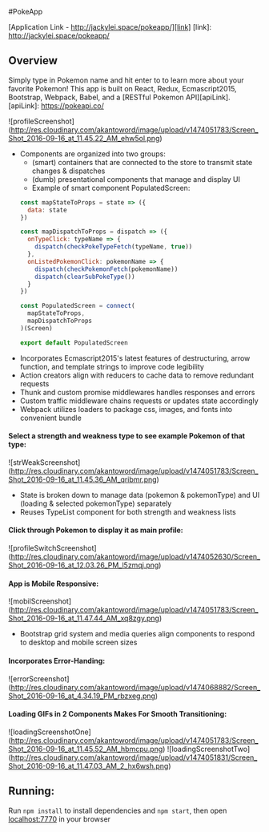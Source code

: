 #PokeApp

[Application Link - http://jackylei.space/pokeapp/][link]
[link]: http://jackylei.space/pokeapp/

## Overview
Simply type in Pokemon name and hit enter to to learn more about your favorite Pokemon! This app is built on React, Redux, Ecmascript2015, Bootstrap, Webpack, Babel, and a [RESTful Pokemon API][apiLink].
[apiLink]: https://pokeapi.co/

![profileScreenshot]
(http://res.cloudinary.com/akantoword/image/upload/v1474051783/Screen_Shot_2016-09-16_at_11.45.22_AM_ehw5ol.png)
* Components are organized into two groups:
  * (smart) containers that are connected to the store to transmit state changes & dispatches
  * (dumb) presentational components that manage and display UI
  * Example of smart component PopulatedScreen:
  ```javascript
  const mapStateToProps = state => ({
    data: state
  })

  const mapDispatchToProps = dispatch => ({
    onTypeClick: typeName => {
      dispatch(checkPokeTypeFetch(typeName, true))
    },
    onListedPokemonClick: pokemonName => {
      dispatch(checkPokemonFetch(pokemonName))
      dispatch(clearSubPokeType())
    }
  })

  const PopulatedScreen = connect(
    mapStateToProps,
    mapDispatchToProps
  )(Screen)

  export default PopulatedScreen
  ```
* Incorporates Ecmascript2015's latest features of destructuring, arrow function, and template strings to improve code legibility
* Action creators align with reducers to cache data to remove redundant requests
* Thunk and custom promise middlewares handles responses and errors
* Custom traffic middleware chains requests or updates state accordingly
* Webpack utilizes loaders to package css, images, and fonts into convenient bundle

#### Select a strength and weakness type to see example Pokemon of that type:
![strWeakScreenshot]
(http://res.cloudinary.com/akantoword/image/upload/v1474051783/Screen_Shot_2016-09-16_at_11.45.36_AM_qribmr.png)
* State is broken down to manage data (pokemon & pokemonType) and UI (loading & selected pokemonType) separately
* Reuses TypeList component for both strength and weakness lists

#### Click through Pokemon to display it as main profile:
![profileSwitchScreenshot]
(http://res.cloudinary.com/akantoword/image/upload/v1474052630/Screen_Shot_2016-09-16_at_12.03.26_PM_l5zmqj.png)

#### App is Mobile Responsive:
![mobilScreenshot]
(http://res.cloudinary.com/akantoword/image/upload/v1474051783/Screen_Shot_2016-09-16_at_11.47.44_AM_xq8zgy.png)
* Bootstrap grid system and media queries align components to respond to desktop and mobile screen sizes

#### Incorporates Error-Handing:
![errorScreenshot]
(http://res.cloudinary.com/akantoword/image/upload/v1474068882/Screen_Shot_2016-09-16_at_4.34.19_PM_rbzxeg.png)

#### Loading GIFs in 2 Components Makes For Smooth Transitioning:
![loadingScreenshotOne]
(http://res.cloudinary.com/akantoword/image/upload/v1474051783/Screen_Shot_2016-09-16_at_11.45.52_AM_hbmcpu.png)
![loadingScreenshotTwo]
(http://res.cloudinary.com/akantoword/image/upload/v1474051831/Screen_Shot_2016-09-16_at_11.47.03_AM_2_hx6wsh.png)

## Running:
Run `npm install` to install dependencies and `npm start`, then open <localhost:7770> in your browser
